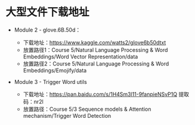 # 大型文件下载地址

- Module 2 - glove.6B.50d：
  - 下载地址：https://www.kaggle.com/watts2/glove6b50dtxt
  - 放置路径1：Course 5/Natural Language Processing & Word Embeddings/Word Vector Representation/data
  - 放置路径2：Course 5/Natural Language Processing & Word Embeddings/Emojify/data
  
- Module 3 - Trigger Word utils
  - 下载地址：https://pan.baidu.com/s/1H4Sm3l11-9fanpieNSvP1Q 提取码：nr2l
  - 放置路径：Course 5/3 Sequence models & Attention mechanism/Trigger Word Detection
